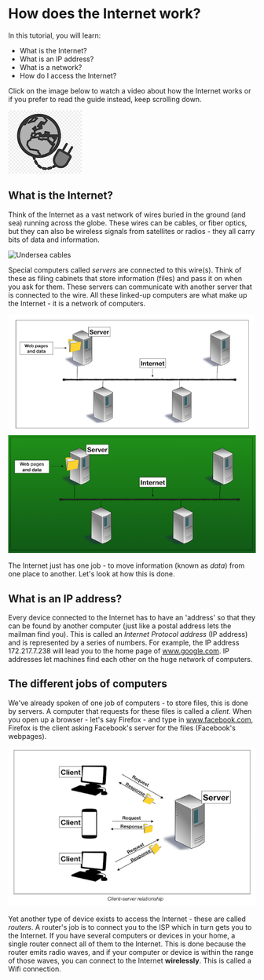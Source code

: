 # How does the Internet work?

In this tutorial, you will learn:
* What is the Internet?
* What is an IP address?
* What is a network?
* How do I access the Internet?

Click on the image below to watch a video about how the Internet works or if you prefer to read the guide instead, keep scrolling down.

[![](images/internet.jpeg)](https://youtu.be/34smxmFIiXk)

## What is the Internet?

Think of the Internet as a vast network of wires buried in the ground (and sea) running across the globe. These wires can be cables, or fiber optics, but they can also be wireless signals from satellites or radios - they all carry bits of data and information.

![Undersea cables](images/undersea.gif)

Special computers called _servers_ are connected to this wire(s). Think of these as filing cabinets that store information (files) and pass it on when you ask for them. These servers can communicate with another server that is connected to the wire. All these linked-up computers are what make up the Internet - it is a network of computers.

![Server](images/server.png)
![Server](images/Server1.png)

The Internet just has one job - to move information (known as _data_) from one place to another. Let's look at how this is done.

## What is an IP address?

Every device connected to the Internet has to have an 'address' so that they can be found by another computer (just like a postal address lets the mailman find you). This is called an _Internet Protocol address_ (IP address) and is represented by a series of numbers. For example, the IP address 172.217.7.238 will lead you to the home page of www.google.com. IP addresses let machines find each other on the huge network of computers.  

## The different jobs of computers

We've already spoken of one job of computers - to store files, this is done by servers.
A computer that requests for these files is called a _client_. When you open up a browser - let's say Firefox - and type in www.facebook.com, Firefox is the client asking Facebook's server for the files (Facebook's webpages). 

![Client Server model](images/CSS.png)

Yet another type of device exists to access the Internet - these are called _routers_. A router's job is to connect you to the ISP which in turn gets you to the Internet. If you have several computers or devices in your home, a single router connect all of them to the Internet. This is done because the router emits radio waves, and if your computer or device is within the range of those waves, you can connect to the Internet **wirelessly**. This is called a Wifi connection.


